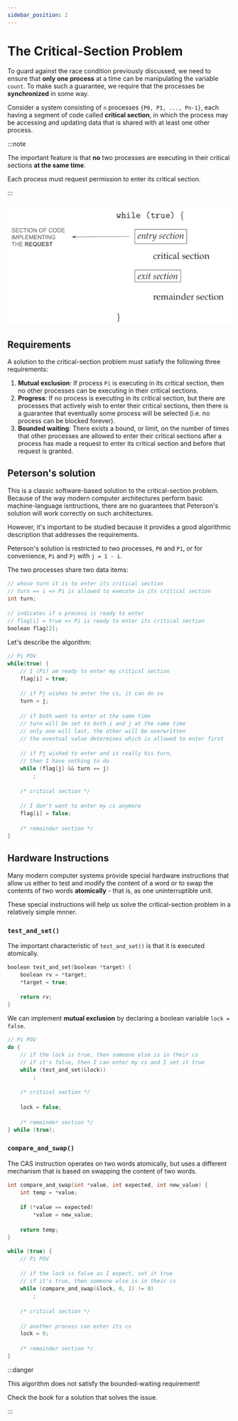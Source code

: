 ```yaml
---
sidebar_position: 2
---
```


# The Critical-Section Problem

To guard against the race condition previously discussed, we need to ensure that **only one process** at a time can be manipulating the variable `count`. To make such a guarantee, we require that the processes be **synchronized** in some way.

Consider a system consisting of `n` processes `{P0, P1, ..., Pn-1}`, each having a segment of code called **critical section**, in which the process may be accessing and updating data that is shared with at least one other process.

:::note

The important feature is that **no** two processes are executing in their critical sections **at the same time**.

Each process must request permission to enter its critical section.

:::

![critical-section](media/critical-section.png)

## Requirements

A solution to the critical-section problem must satisfy the following three requirements:

1. **Mutual exclusion**: If process `Pi` is executing in its critical section, then no other processes can be executing in their critical sections.
2. **Progress**: If no process is executing in its critical section, but there are processes that actively wish to enter their critical sections, then there is a guarantee that eventually some process will be selected (i.e. no process can be blocked forever).
3. **Bounded waiting**: There exists a bound, or limit, on the number of times that other processes are allowed to enter their critical sections after a process has made a request to enter its critical section and before that request is granted.

## Peterson's solution

This is a classic software-based solution to the critical-section problem. Because of the way modern computer architectures perform basic machine-language isntructions, there are no guarantees that Peterson's solution will work correctly on such architectures.

However, it's important to be studied because it provides a good algorithmic description that addresses the requirements.

Peterson's solution is restricted to two processes, `P0` and `P1`, or for convenience, `Pi` and `Pj` with `j = 1 - i`.

The two processes share two data items:

```c
// whose turn it is to enter its critical section
// turn == i => Pi is allowed to execute in its critical section
int turn;

// indicates if a process is ready to enter
// flag[i] = true => Pi is ready to enter its critical section
boolean flag[2];
```

Let's describe the algorithm:

```c title="petersons_solution.c"
// Pi POV
while(true) {
    // I (Pi) am ready to enter my critical section
    flag[i] = true;

    // if Pj wishes to enter the cs, it can do so
    turn = j;

    // if both want to enter at the same time
    // turn will be set to both i and j at the same time
    // only one will last, the other will be overwritten
    // the eventual value determines which is allowed to enter first

    // if Pj wished to enter and is really his turn,
    // then I have nothing to do
    while (flag[j] && turn == j)
        ;

    /* critical section */

    // I don't want to enter my cs anymore
    flag[i] = false;

    /* remainder section */
}
```

## Hardware Instructions

Many modern computer systems provide special hardware instructions that allow us either to test and modify the content of a word or to swap the contents of two words **atomically** - that is, as one uninterruptible unit.

These special instructions will help us solve the critical-section problem in a relatively simple mnner.

### `test_and_set()`

The important characteristic of `test_and_set()` is that it is executed atomically.

```c
boolean test_and_set(boolean *target) {
    boolean rv = *target;
    *target = true;

    return rv;
}
```

We can implement **mutual exclusion** by declaring a boolean variable `lock = false`.

```c title="mutex.c"
// Pi POV
do {
    // if the lock is true, then someone else is in their cs
    // if it's false, then I can enter my cs and I set it true
    while (test_and_set(&lock))
        ;

    /* critical section */

    lock = false;

    /* remainder section */
} while (true);
```

### `compare_and_swap()`

The CAS instruction operates on two words atomically, but uses a different mechanism that is based on swapping the content of two words.

```c
int compare_and_swap(int *value, int expected, int new_value) {
    int temp = *value;

    if (*value == expected)
        *value = new_value;

    return temp;
}
```

```c title="mutex.c"
while (true) {
    // Pi POV

    // if the lock is false as I expect, set it true
    // if it's true, then someone else is in their cs
    while (compare_and_swap(&lock, 0, 1) != 0)
        ;

    /* critical section */

    // another process can enter its cs
    lock = 0;

    /* remainder section */
}
```

:::danger

This algorithm does not satisfy the bounded-waiting requirement!

Check the book for a solution that solves the issue.

:::

